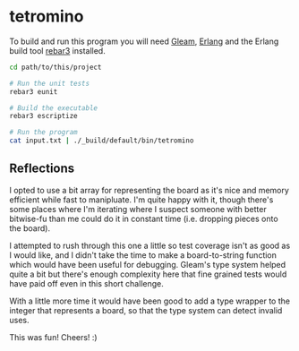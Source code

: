 # tetromino

To build and run this program you will need
[Gleam](https://gleam.run/getting-started/installing-gleam.html),
[Erlang](https://gleam.run/getting-started/installing-erlang.html) and the
Erlang build tool [rebar3](https://www.rebar3.org/) installed.

```sh
cd path/to/this/project

# Run the unit tests
rebar3 eunit

# Build the executable
rebar3 escriptize

# Run the program
cat input.txt | ./_build/default/bin/tetromino
```


## Reflections

I opted to use a bit array for representing the board as it's nice and memory
efficient while fast to manipluate. I'm quite happy with it, though there's
some places where I'm iterating where I suspect someone with better bitwise-fu
than me could do it in constant time (i.e. dropping pieces onto the board).

I attempted to rush through this one a little so test coverage isn't as good
as I would like, and I didn't take the time to make a board-to-string function
which would have been useful for debugging. Gleam's type system helped quite a
bit but there's enough complexity here that fine grained tests would have paid
off even in this short challenge.

With a little more time it would have been good to add a type wrapper to the
integer that represents a board, so that the type system can detect invalid
uses.

This was fun! Cheers! :)

